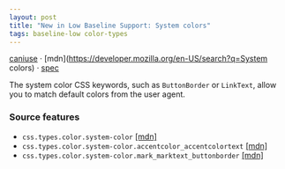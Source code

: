 ```yaml
---
layout: post
title: "New in Low Baseline Support: System colors"
tags: baseline-low color-types
---
```


[caniuse](https://caniuse.com/?search=system-color) · [mdn](https://developer.mozilla.org/en-US/search?q=System colors) · [spec](https://drafts.csswg.org/css-color-4/#css-system-colors)

The system color CSS keywords, such as `ButtonBorder` or `LinkText`, allow you to match default colors from the user agent.

### Source features

- ``css.types.color.system-color`` [[mdn]](https://developer.mozilla.org/en-US/search?q=css.types.color.system-color)
- ``css.types.color.system-color.accentcolor_accentcolortext`` [[mdn]](https://developer.mozilla.org/en-US/search?q=css.types.color.system-color.accentcolor_accentcolortext)
- ``css.types.color.system-color.mark_marktext_buttonborder`` [[mdn]](https://developer.mozilla.org/en-US/search?q=css.types.color.system-color.mark_marktext_buttonborder)
